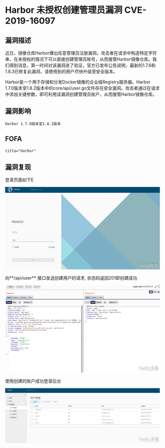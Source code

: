 # Harbor 未授权创建管理员漏洞 CVE-2019-16097

## 漏洞描述

近日，镜像仓库Harbor爆出任意管理员注册漏洞，攻击者在请求中构造特定字符串，在未授权的情况下可以直接创建管理员账号，从而接管Harbor镜像仓库。我们得到消息，第一时间对该漏洞进了验证，官方已发布公告说明，最新的1.7.6和1.8.3已修复此漏洞，请使用到的用户尽快升级至安全版本。

Harbor是一个用于存储和分发Docker镜像的企业级Registry服务器。Harbor 1.7.0版本至1.8.2版本中的core/api/user.go文件存在安全漏洞。攻击者通过在请求中添加关键参数，即可利用该漏洞创建管理员账户，从而接管Harbor镜像仓库。

## 漏洞影响

```
Harbor 1.7.0版本至1.8.2版本
```

## FOFA

```
title="Harbor"
```

## 漏洞复现

登录页面如下E

![](./images/202202101848179.png)

向**/api/user** 接口发送创建用户的请求, 状态码返回201即创建成功

![](./images/202202101848948.png)



使用创建的账户成功登录后台

![](./images/202202101848369.png)



## 